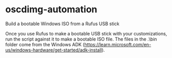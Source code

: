 # oscdimg-automation
Build a bootable Windows ISO from a Rufus USB stick

Once you use Rufus to make a bootable USB stick with your customizations, run the script against it to make a bootable ISO file. The files in the .\bin folder come from the Windows ADK (https://learn.microsoft.com/en-us/windows-hardware/get-started/adk-install).
